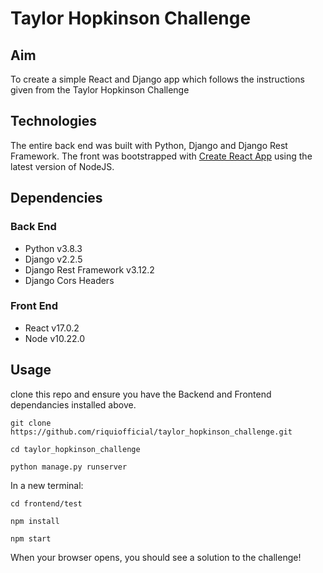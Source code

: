 # Taylor Hopkinson Challenge

## Aim

To create a simple React and Django app which follows the instructions given from the Taylor Hopkinson Challenge

## Technologies

The entire back end was built with Python, Django and Django Rest Framework. The front was bootstrapped with [Create React App](https://github.com/facebook/create-react-app) using the latest version of NodeJS.

## Dependencies

### Back End

- Python v3.8.3
- Django v2.2.5
- Django Rest Framework v3.12.2
- Django Cors Headers

### Front End

- React v17.0.2
- Node v10.22.0

## Usage

clone this repo and ensure you have the Backend and Frontend dependancies installed above.

`git clone https://github.com/riquiofficial/taylor_hopkinson_challenge.git`

`cd taylor_hopkinson_challenge`

`python manage.py runserver`

In a new terminal:

`cd frontend/test`

`npm install`

`npm start`

When your browser opens, you should see a solution to the challenge!
